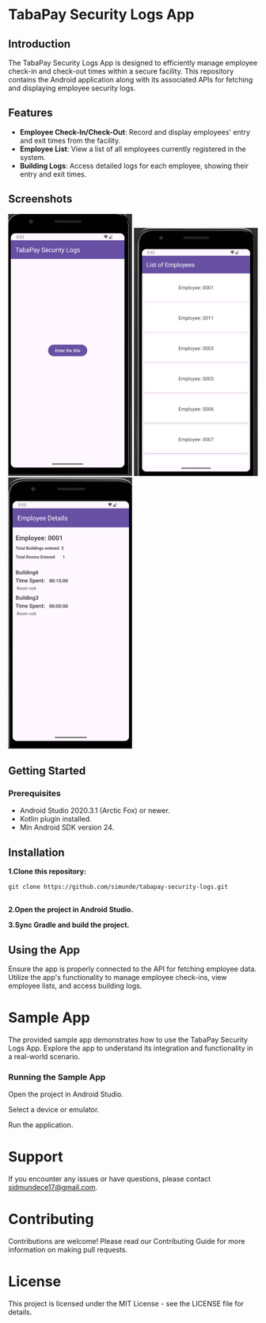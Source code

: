 # TabaPay Security Logs App

## Introduction

The TabaPay Security Logs App is designed to efficiently manage employee check-in and check-out times within a secure facility. This repository contains the Android application along with its associated APIs for fetching and displaying employee security logs.

## Features

- **Employee Check-In/Check-Out**: Record and display employees' entry and exit times from the facility.
- **Employee List**: View a list of all employees currently registered in the system.
- **Building Logs**: Access detailed logs for each employee, showing their entry and exit times.



## Screenshots

<img src="images/entersites.png" alt="Screenshot 1" width="250"/> <img src="images/employeelist.png" alt="Screenshot 2" width="250"/> <img src="images/buildinglogs.png" alt="Screenshot 3" width="250"/>  


## Getting Started
### Prerequisites
- Android Studio 2020.3.1 (Arctic Fox) or newer.
- Kotlin plugin installed.
- Min Android SDK version 24.

## Installation
 **1.Clone this repository:**

```
git clone https://github.com/simunde/tabapay-security-logs.git


 ```
**2.Open the project in Android Studio.**

**3.Sync Gradle and build the project.**
## Using the App
Ensure the app is properly connected to the API for fetching employee data. Utilize the app's functionality to manage employee check-ins, view employee lists, and access building logs.

# Sample App
The provided sample app demonstrates how to use the TabaPay Security Logs App. Explore the app to understand its integration and functionality in a real-world scenario.

### Running the Sample App
Open the project in Android Studio.

Select a device or emulator.

Run the application.


# Support
If you encounter any issues or have questions, please contact sidmundece17@gmail.com.

# Contributing
Contributions are welcome! Please read our Contributing Guide for more information on making pull requests.

# License
This project is licensed under the MIT License - see the LICENSE file for details.
